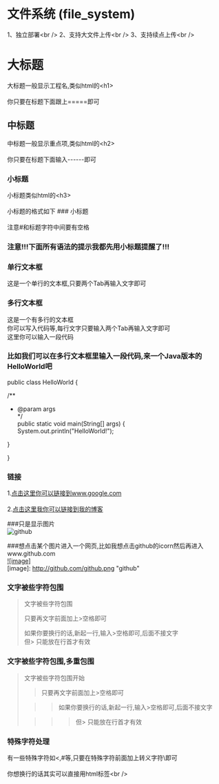 # 文件系统 (file_system)
1、独立部署\<br />
2、支持大文件上传\<br />
3、支持续点上传\<br />

大标题  
===================================  
大标题一般显示工程名,类似html的\<h1\><br />  
你只要在标题下面跟上=====即可  


中标题  
-----------------------------------  
中标题一般显示重点项,类似html的\<h2\><br />  
你只要在标题下面输入------即可  

### 小标题  
小标题类似html的\<h3\><br />  
小标题的格式如下 ### 小标题<br />  
注意#和标题字符中间要有空格  

### 注意!!!下面所有语法的提示我都先用小标题提醒了!!!   

### 单行文本框  
这是一个单行的文本框,只要两个Tab再输入文字即可  

### 多行文本框    
这是一个有多行的文本框  
你可以写入代码等,每行文字只要输入两个Tab再输入文字即可  
这里你可以输入一段代码  

### 比如我们可以在多行文本框里输入一段代码,来一个Java版本的HelloWorld吧  
public class HelloWorld {  

/**  
* @param args  
*/  
public static void main(String[] args) {  
System.out.println("HelloWorld!");  

}  

}  
### 链接  
1.[点击这里你可以链接到www.google.com](http://www.google.com)<br />  
2.[点击这里我你可以链接到我的博客](http://guoyunsky.iteye.com)<br />  

###只是显示图片  
![github](http://github.com/unicorn.png "github")  

###想点击某个图片进入一个网页,比如我想点击github的icorn然后再进入www.github.com  
[![image]](http://www.github.com/)  
[image]: http://github.com/github.png "github"  

### 文字被些字符包围  
> 文字被些字符包围  
>  
> 只要再文字前面加上>空格即可  
>  
> 如果你要换行的话,新起一行,输入>空格即可,后面不接文字  
> 但> 只能放在行首才有效  

### 文字被些字符包围,多重包围  
> 文字被些字符包围开始  
>  
> > 只要再文字前面加上>空格即可  
>  
>  > > 如果你要换行的话,新起一行,输入>空格即可,后面不接文字  
>  
> > > > 但> 只能放在行首才有效  

### 特殊字符处理  
有一些特殊字符如<,#等,只要在特殊字符前面加上转义字符\即可<br />  
你想换行的话其实可以直接用html标签\<br /\>  
